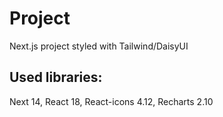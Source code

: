 # Project
Next.js project styled with Tailwind/DaisyUI


## Used libraries:

Next 14,
React 18,
React-icons 4.12,
Recharts 2.10
